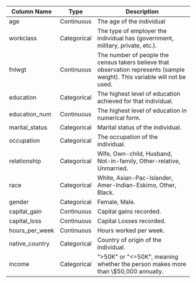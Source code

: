 <table>
<thead>
<tr>
<th>Column Name</th>
<th>Type</th>
<th>Description</th>
</tr>
</thead>
<tbody>
<tr>
<td>age</td>
<td>Continuous</td>
<td>The age of the individual</td>
</tr>
<tr>
<td>workclass</td>
<td>Categorical</td>
<td>The type of employer the  individual has (government,  military, private, etc.).</td>
</tr>
<tr>
<td>fnlwgt</td>
<td>Continuous</td>
<td>The number of people the census  takers believe that observation  represents (sample weight). This  variable will not be used.</td>
</tr>
<tr>
<td>education</td>
<td>Categorical</td>
<td>The highest level of education  achieved for that individual.</td>
</tr>
<tr>
<td>education_num</td>
<td>Continuous</td>
<td>The highest level of education in  numerical form.</td>
</tr>
<tr>
<td>marital_status</td>
<td>Categorical</td>
<td>Marital status of the individual.</td>
</tr>
<tr>
<td>occupation</td>
<td>Categorical</td>
<td>The occupation of the individual.</td>
</tr>
<tr>
<td>relationship</td>
<td>Categorical</td>
<td>Wife, Own-child, Husband,  Not-in-family, Other-relative,  Unmarried.</td>
</tr>
<tr>
<td>race</td>
<td>Categorical</td>
<td>White, Asian-Pac-Islander,  Amer-Indian-Eskimo, Other, Black.</td>
</tr>
<tr>
<td>gender</td>
<td>Categorical</td>
<td>Female, Male.</td>
</tr>
<tr>
<td>capital_gain</td>
<td>Continuous</td>
<td>Capital gains recorded.</td>
</tr>
<tr>
<td>capital_loss</td>
<td>Continuous</td>
<td>Capital Losses recorded.</td>
</tr>
<tr>
<td>hours_per_week</td>
<td>Continuous</td>
<td>Hours worked per week.</td>
</tr>
<tr>
<td>native_country</td>
<td>Categorical</td>
<td>Country of origin of the  individual.</td>
</tr>
<tr>
<td>income</td>
<td>Categorical</td>
<td>"&gt;50K" or "&lt;=50K", meaning  whether the person makes more  than \$50,000 annually.</td>
</tr>
</tbody>
</table>
